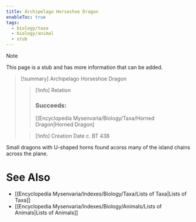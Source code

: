 ```yaml
---
title: Archipelago Horseshoe Dragon
enableToc: true
tags:
  - biology/taxa
  - biology/animal
  - stub
---
```


> [!note]
> This page is a stub and has more information that can be added.

> [!summary] Archipelago Horseshoe Dragon
> > [!info] Relation
> > ### Succeeds:
> > [[Encyclopedia Mysenvaria/Biology/Taxa/Horned Dragon|Horned Dragon]
>
> > [!info] Creation Date
> > c. BT 438

Small dragons with U-shaped horns found acorss many of the island chains across the plane.

# See Also
- [[Encyclopedia Mysenvaria/Indexes/Biology/Taxa/Lists of Taxa|Lists of Taxa]]
- [[Encyclopedia Mysenvaria/Indexes/Biology/Animals/Lists of Animals|Lists of Animals]]
